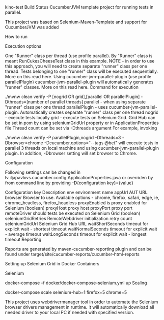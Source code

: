 kino-test  Build Status
CucumberJVM template project for running tests in parallel.

This project was based on Selenium-Maven-Template and support for CucumberJVM was added

How to run

Execution options

One "Runner" class per thread (use profile parallel). By "Runner" class is meant RunCukesCheeseTest class in this example.
NOTE - in order to use this approach, you will need to create separate "runner" class per one thread. Tests belonging to one "runner" class will be executed sequentially.
More on this read here.
Using cucumber-jvm-parallel-plugin (use profile parallelPlugin)
cucumber-jvm-parallel-plugin will automatically generates "runner" classes.
More on this read here.
Command for execution

./mvnw clean verify -P [nogrid OR grid],[parallel OR parallelPlugin] -Dthreads=[number of parallel threads]
parallel - when using separate "runner" class per one thread
parallelPlugin - uses cucumber-jvm-parallel-plugin. Automatically creates separate "runner" class per one thread
nogrid - execute tests locally
grid - execute tests on Selenium Grid. Grid Hub can be set in pom by using seleniumGridUrl property or in ApplicationProperties file
Thread count can be set via -Dthreads argument
For example, invoking

./mvnw clean verify -P parallelPlugin,nogrid -Dthreads=3 -Dbrowser=chrome -Dcucumber.options="--tags @bet"
will execute tests in parallel 3 threads on local machine and using cucumber-jvm-parallel-plugin plugin. In addition, -Dbrowser setting will set browser to Chrome.

Configuration

Following settings can be changed in lv.iljapavlovs.cucumber.config.ApplicationProperties.java or overriden by from command line by providing -D{configuration key}={value}

Configuration key	Description
env	environment name
appUrl	AUT URL
browser	Browser to use. Available options - chrome, firefox, safari, edge, ie, chrome_headless, firefox_headless
proxyEnabled	is proxy enabled for Selenium (boolean)
proxyHost	proxy host
proxyPort	proxy port
remoteDriver	should tests be executed on Selenium Grid (boolean)
seleniumGridRetries	RemoteWebdriver initialization retry count
seleniumGridUrl	Selenium Grid Hub URL
waitShortSeconds	timeout for explicit wait - shortest timeout
waitNormalSeconds	timeout for explicit wait - average timeout
waitLongSeconds	timeout for explicit wait - longest timeout
Reporting

Reports are generated by maven-cucumber-reporting plugin and can be found under target/site/cucumber-reports/cucumber-html-reports

Setting up Selenium Grid in Docker Containers

Selenium

docker-compose -f docker/docker-compose-selenium.yml up
Scaling

docker-compose scale selenium-hub=1 firefox=5 chrome=5 

This project uses webdrivermanager tool in order to automate the Selenium browser drivers management in runtime. It will automatically download all needed driver to your local PC if needed with specified version.
